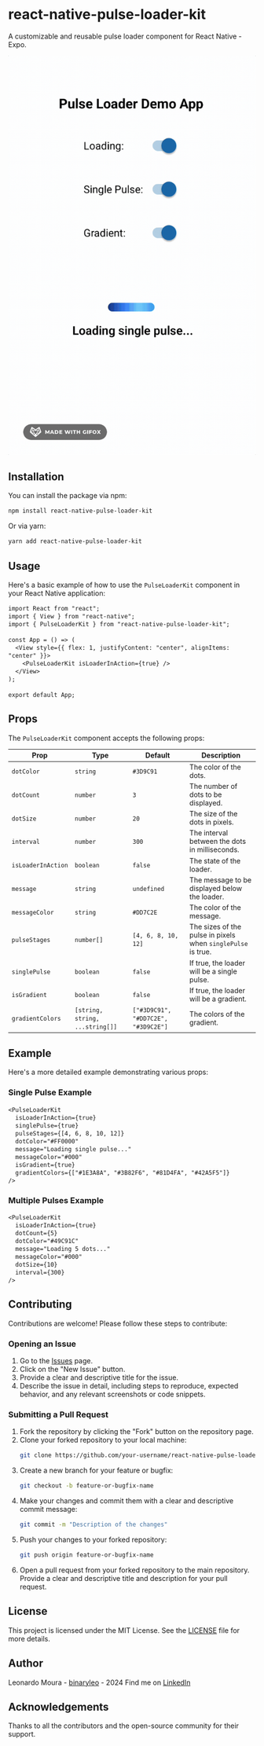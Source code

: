 # react-native-pulse-loader-kit

A customizable and reusable pulse loader component for React Native - Expo.

![Pulse Loader Demo](https://github.com/BinaryLeo/react-native-pulse-loader-kit/blob/main/assets/demo.gif?raw=true)

## Installation

You can install the package via npm:

```sh
npm install react-native-pulse-loader-kit
```

Or via yarn:

```sh
yarn add react-native-pulse-loader-kit
```

## Usage

Here's a basic example of how to use the `PulseLoaderKit` component in your React Native application:

```tsx
import React from "react";
import { View } from "react-native";
import { PulseLoaderKit } from "react-native-pulse-loader-kit";

const App = () => (
  <View style={{ flex: 1, justifyContent: "center", alignItems: "center" }}>
    <PulseLoaderKit isLoaderInAction={true} />
  </View>
);

export default App;
```

## Props

The `PulseLoaderKit` component accepts the following props:

| Prop               | Type                            | Default                             | Description                                                  |
| ------------------ | ------------------------------- | ----------------------------------- | ------------------------------------------------------------ |
| `dotColor`         | `string`                        | `#3D9C91`                           | The color of the dots.                                       |
| `dotCount`         | `number`                        | `3`                                 | The number of dots to be displayed.                          |
| `dotSize`          | `number`                        | `20`                                | The size of the dots in pixels.                              |
| `interval`         | `number`                        | `300`                               | The interval between the dots in milliseconds.               |
| `isLoaderInAction` | `boolean`                       | `false`                             | The state of the loader.                                     |
| `message`          | `string`                        | `undefined`                         | The message to be displayed below the loader.                |
| `messageColor`     | `string`                        | `#DD7C2E`                           | The color of the message.                                    |
| `pulseStages`      | `number[]`                      | `[4, 6, 8, 10, 12]`                 | The sizes of the pulse in pixels when `singlePulse` is true. |
| `singlePulse`      | `boolean`                       | `false`                             | If true, the loader will be a single pulse.                  |
| `isGradient`       | `boolean`                       | `false`                             | If true, the loader will be a gradient.                      |
| `gradientColors`   | `[string, string, ...string[]]` | `["#3D9C91", "#DD7C2E", "#3D9C2E"]` | The colors of the gradient.                                  |

## Example

Here's a more detailed example demonstrating various props:

### Single Pulse Example

```tsx
<PulseLoaderKit
  isLoaderInAction={true}
  singlePulse={true}
  pulseStages={[4, 6, 8, 10, 12]}
  dotColor="#FF0000"
  message="Loading single pulse..."
  messageColor="#000"
  isGradient={true}
  gradientColors={["#1E3A8A", "#3B82F6", "#81D4FA", "#42A5F5"]}
/>
```

### Multiple Pulses Example

```tsx
<PulseLoaderKit
  isLoaderInAction={true}
  dotCount={5}
  dotColor="#49C91C"
  message="Loading 5 dots..."
  messageColor="#000"
  dotSize={10}
  interval={300}
/>
```

## Contributing

Contributions are welcome! Please follow these steps to contribute:

### Opening an Issue

1. Go to the [Issues](https://github.com/BinaryLeo/react-native-pulse-loader-kit/issues) page.
2. Click on the "New Issue" button.
3. Provide a clear and descriptive title for the issue.
4. Describe the issue in detail, including steps to reproduce, expected behavior, and any relevant screenshots or code snippets.

### Submitting a Pull Request

1. Fork the repository by clicking the "Fork" button on the repository page.
2. Clone your forked repository to your local machine:
   ```sh
   git clone https://github.com/your-username/react-native-pulse-loader-kit.git
   ```
3. Create a new branch for your feature or bugfix:
   ```sh
   git checkout -b feature-or-bugfix-name
   ```
4. Make your changes and commit them with a clear and descriptive commit message:
   ```sh
   git commit -m "Description of the changes"
   ```
5. Push your changes to your forked repository:
   ```sh
   git push origin feature-or-bugfix-name
   ```
6. Open a pull request from your forked repository to the main repository. Provide a clear and descriptive title and description for your pull request.

## License

This project is licensed under the MIT License. See the [LICENSE](LICENSE) file for more details.

## Author

Leonardo Moura - [binaryleo](https://github.com/binaryleo) - 2024
Find me on [LinkedIn](https://www.linkedin.com/in/leonardomoura-reactnative/)

## Acknowledgements

Thanks to all the contributors and the open-source community for their support.
